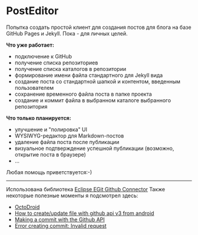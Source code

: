 # PostEditor

Попытка создать простой клиент для создания постов для блога на базе GitHub Pages и Jekyll. Пока - для личных целей.

**Что уже работает:**
* подключение к GitHub
* получение списка репозиториев
* получение списка каталогов в репозитории
* формирование имени файла стандартного для Jekyll вида
* создание поста со стандартной шапкой и контентом, введенным пользователем
* сохранение временного файла поста в папке проекта
* создание и коммит файла в выбранном каталоге выбранного репозитория

**Что только планируется:**
* улучшение и "полировка" UI
* WYSIWYG-редактор для Markdown-постов
* удаление файла поста после публикации
* визуальное подтверждение успешной публикации (возможно, открытие поста в браузере)
* ...

Любая помощь приветствуется:-)

---

Использована библиотека [Eclipse EGit Github Connector]
Также некоторые полезные моменты я подсмотрел здесь:
* [OctoDroid]
* [How to create/update file with github api v3 from android]
* [Making a commit with the Github API]
* [Error creating commit: Invalid request]

[Eclipse EGit Github Connector]: https://github.com/eclipse/egit-github
[OctoDroid]: https://github.com/slapperwan/gh4a
[How to create/update file with github api v3 from android]: https://gist.github.com/Detelca/2337731
[Making a commit with the Github API]: http://mdswanson.com/blog/2011/07/23/digging-around-the-github-api-take-2.html
[Error creating commit: Invalid request]: https://github.com/github/maven-plugins/issues/69
